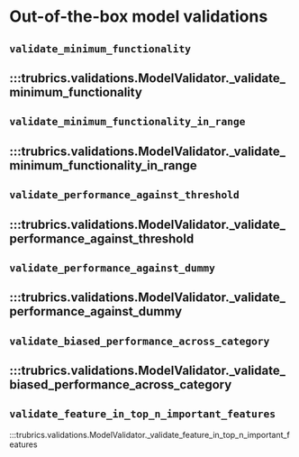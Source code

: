 # Out-of-the-box model validations

## `validate_minimum_functionality`
:::trubrics.validations.ModelValidator._validate_minimum_functionality
----
## `validate_minimum_functionality_in_range`
:::trubrics.validations.ModelValidator._validate_minimum_functionality_in_range
----
## `validate_performance_against_threshold`
:::trubrics.validations.ModelValidator._validate_performance_against_threshold
----
## `validate_performance_against_dummy`
:::trubrics.validations.ModelValidator._validate_performance_against_dummy
----
## `validate_biased_performance_across_category`
:::trubrics.validations.ModelValidator._validate_biased_performance_across_category
----
## `validate_feature_in_top_n_important_features`
:::trubrics.validations.ModelValidator._validate_feature_in_top_n_important_features
